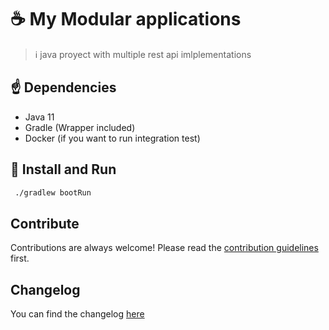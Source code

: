 # ☕️ My Modular applications

> ℹ️ java proyect with multiple rest api imlplementations

## ☝️ Dependencies

* Java 11
* Gradle (Wrapper included)
* Docker (if you want to run integration test)

## 🏁 Install and Run

```bash
 ./gradlew bootRun
```

## Contribute

Contributions are always welcome!
Please read the [contribution guidelines](CONTRIBUTING.md) first.

## Changelog
You can find the changelog [here](CHANGELOG.md)

